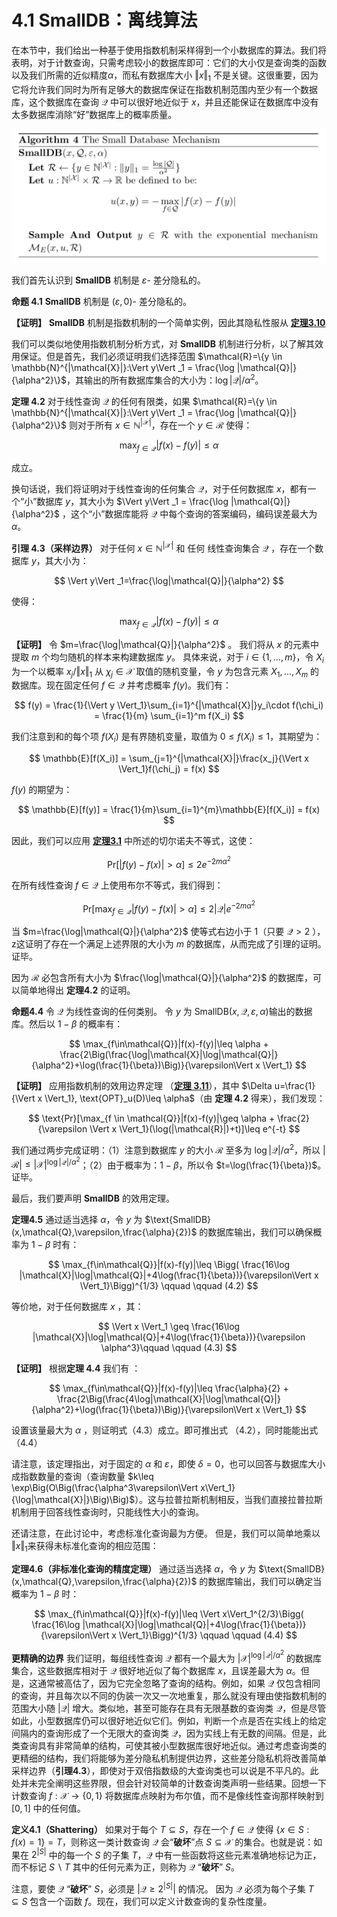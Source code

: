 # 4.1 SmallDB：离线算法

在本节中，我们给出一种基于使用指数机制采样得到一个小数据库的算法。我们将表明，对于计数查询，只需考虑较小的数据库即可：它们的大小仅是查询类的函数以及我们所需的近似精度$\alpha$，而私有数据库大小 $\Vert x\Vert _1$ 不是关键。这很重要，因为它将允许我们同时为所有足够大的数据库保证在指数机制范围内至少有一个数据库，这个数据库在查询 $\mathcal{Q}$ 中可以很好地近似于 $x$，并且还能保证在数据库中没有太多数据库消除“好”数据库上的概率质量。

![SmallDB](/4-Releasing-Linear-Quries-with-Correlated-Error/img/SmallDB.png)

我们首先认识到 **SmallDB** 机制是 $\varepsilon$- 差分隐私的。

**命题 4.1** **SmallDB** 机制是 $(\varepsilon,0)$- 差分隐私的。

**【证明】** **SmallDB** 机制是指数机制的一个简单实例，因此其隐私性服从 [**定理3.10**](/3-Basic-Techniques-and-Composition-Theorems/The-exponential-mechanism.html)

我们可以类似地使用指数机制分析方式，对 **SmallDB** 机制进行分析，以了解其效用保证。但是首先，我们必须证明我们选择范围 $\mathcal{R}=\{y \in \mathbb{N}^{|\mathcal{X}|}:\Vert y\Vert _1 = \frac{\log |\mathcal{Q}|}{\alpha^2}\}$，其输出的所有数据库集合的大小为：$\log |\mathcal{Q}|/\alpha^2$。

**定理 4.2** 对于线性查询 $\mathcal{Q}$ 的任何有限类，如果 $\mathcal{R}=\{y \in \mathbb{N}^{|\mathcal{X}|}:\Vert y\Vert _1 = \frac{\log |\mathcal{Q}|}{\alpha^2}\}$ 则对于所有 $x \in \mathbb{N}^{|\mathcal{X}|}$，存在一个 $y \in \mathcal{R}$ 使得：

$$
\max_{f\in \mathcal{Q}}|f(x)-f(y)|\leq \alpha
$$

成立。

换句话说，我们将证明对于线性查询的任何集合 $\mathcal{Q}$，对于任何数据库 $x$，都有一个“小”数据库 $y$，其大小为 $\Vert y\Vert _1 = \frac{\log |\mathcal{Q}|}{\alpha^2}$ ，这个“小”数据库能将 $\mathcal{Q}$ 中每个查询的答案编码，编码误差最大为
$\alpha$。

**引理 4.3（采样边界）** 对于任何 $x \in \mathbb{N}^{|\mathcal{X}|}$ 和 任何
线性查询集合 $\mathcal{Q}$ ，存在一个数据库 $y$，其大小为：

$$
\Vert y\Vert _1=\frac{\log|\mathcal{Q}|}{\alpha^2}
$$

使得：

$$
\max_{f\in \mathcal{Q}}|f(x)-f(y)|\leq \alpha
$$

**【证明】** 令 $m=\frac{\log|\mathcal{Q}|}{\alpha^2}$ 。 我们将从 $x$ 的元素中提取 $m$ 个均匀随机的样本来构建数据库 $y$。 具体来说，对于 $i \in \{1,...,m\}$，令 $X_i$ 为一个以概率  $x_j/\Vert x \Vert_1$ 从 $\chi_j \in \mathcal{X}$ 取值的随机变量，令 $y$ 为包含元素 $X_1,...,X_m$ 的数据库。现在固定任何 $f\in \mathcal{Q}$ 并考虑概率 $f(y)$。我们有：

$$
f(y) = \frac{1}{\Vert y \Vert_1}\sum_{i=1}^{|\mathcal{X}|}y_i\cdot f(\chi_i) = \frac{1}{m} \sum_{i=1}^m f(X_i)
$$

我们注意到和的每个项 $f(X_i)$ 是有界随机变量，取值为 $0 \leq f(X_i) \leq 1$，其期望为：

$$
\mathbb{E}[f(X_i)] = \sum_{j=1}^{|\mathcal{X}|}\frac{x_j}{\Vert x \Vert_1}f(\chi_j) = f(x)
$$

$f(y)$ 的期望为：

$$
\mathbb{E}[f(y)] = \frac{1}{m}\sum_{i=1}^{m}\mathbb{E}[f(X_i)] = f(x)
$$

因此，我们可以应用 [**定理3.1**](/3-Basic-Techniques-and-Composition-Theorems/Useful-probabilistic-tools.html) 中所述的切尔诺夫不等式，这使：

$$
\text{Pr}[|f(y)-f(x)|>\alpha]\leq 2e^{-2m\alpha^2}
$$

在所有线性查询 $f \in \mathcal{Q}$ 上使用布尔不等式，我们得到：

$$
\text{Pr}\big[\max_{f \in \mathcal{Q}}|f(y)-f(x)|>\alpha\big]\leq 2|\mathcal{Q}|e^{-2m\alpha^2}
$$

当 $m=\frac{\log|\mathcal{Q}|}{\alpha^2}$ 使等式右边小于 $1$（只要 $\mathcal{Q}>2$ ），z这证明了存在一个满足上述界限的大小为 $m$ 的数据库，从而完成了引理的证明。证毕。

因为 $\mathcal{R}$ 必包含所有大小为 $\frac{\log|\mathcal{Q}|}{\alpha^2}$ 的数据库，可以简单地得出 **定理4.2** 的证明。

**命题4.4** 令 $\mathcal{Q}$ 为线性查询的任何类别。 令 $y$ 为
$\text{SmallDB}(x,\mathcal{Q},\varepsilon,\alpha)$输出的数据库。然后以 $1-\beta$ 的概率有：

$$
\max_{f\in\mathcal{Q}}|f(x)-f(y)|\leq \alpha + \frac{2\Big(\frac{\log|\mathcal{X}|\log|\mathcal{Q}|}{\alpha^2}+\log(\frac{1}{\beta})\Big)}{\varepsilon\Vert x \Vert_1}
$$

**【证明】** 应用指数机制的效用边界定理 （[**定理 3.11**](/3-Basic-Techniques-and-Composition-Theorems/The-exponential-mechanism.html)），其中 $\Delta u=\frac{1}{\Vert x \Vert_1}, \text{OPT}_u(D)\leq \alpha$（由 **定理 4.2** 得来），我们发现：

$$
\text{Pr}[\max_{f \in \mathcal{Q}}|f(x)-f(y)|\geq \alpha + \frac{2}{\varepsilon \Vert x \Vert_1}(\log(|\mathcal{R}|)+t)]\leq e^{-t}
$$

我们通过两步完成证明：（1）注意到数据库 $y$ 的大小 $\mathcal{R}$ 至多为 $\log|\mathcal{Q}|/\alpha^2$，所以 $|\mathcal{R}|\leq |\mathcal{X}|^{\log|\mathcal{Q}|/\alpha^2}$；（2）由于概率为：$1-\beta$，所以令 $t=\log(\frac{1}{\beta})$。证毕。

最后，我们要声明 **SmallDB** 的效用定理。

**定理4.5** 通过适当选择 $\alpha$，令 $y$ 为 $\text{SmallDB}(x,\mathcal{Q},\varepsilon,\frac{\alpha}{2})$ 的数据库输出，我们可以确保概率为 $1-\beta$ 时有：

$$
\max_{f\in\mathcal{Q}}|f(x)-f(y)|\leq \Bigg( \frac{16\log |\mathcal{X}|\log|\mathcal{Q}|+4\log(\frac{1}{\beta})}{\varepsilon\Vert x \Vert_1}\Bigg)^{1/3}    \qquad \qquad (4.2)
$$

等价地，对于任何数据库 $x$ ，其：

$$
\Vert x \Vert_1 \geq \frac{16\log |\mathcal{X}|\log|\mathcal{Q}|+4\log(\frac{1}{\beta})}{\varepsilon \alpha^3}\qquad \qquad (4.3)
$$

**【证明】** 根据**定理 4.4** 我们有 ：

$$
\max_{f\in\mathcal{Q}}|f(x)-f(y)|\leq \frac{\alpha}{2} + \frac{2\Big(\frac{4\log|\mathcal{X}|\log|\mathcal{Q}|}{\alpha^2}+\log(\frac{1}{\beta})\Big)}{\varepsilon\Vert x \Vert_1}
$$

设置该量最大为 $\alpha$ ，则证明式（4.3）成立。即可推出式 （4.2），同时能能出式（4.4）

请注意，该定理指出，对于固定的 $\alpha$ 和 $\varepsilon$，即使 $\delta=0$，也可以回答与数据库大小成指数数量的查询（查询数量 $k\leq \exp\Big(O\Big(\frac{\alpha^3\varepsilon\Vert x\Vert_1}{\log|\mathcal{X}|}\Big)\Big)$）。这与拉普拉斯机制相反，当我们直接拉普拉斯机制用于回答线性查询时，只能线性大小的查询。

还请注意，在此讨论中，考虑标准化查询最为方便。 但是，我们可以简单地乘以 $\Vert x \Vert_1$来获得未标准化查询的相应范围：

**定理4.6（非标准化查询的精度定理）** 通过适当选择 $\alpha$，令 $y$ 为 $\text{SmallDB}(x,\mathcal{Q},\varepsilon,\frac{\alpha}{2})$ 的数据库输出，我们可以确定当概率为 $1-\beta$ 时：

$$
\max_{f\in\mathcal{Q}}|f(x)-f(y)|\leq \Vert x\Vert_1^{2/3}\Bigg( \frac{16\log |\mathcal{X}|\log|\mathcal{Q}|+4\log(\frac{1}{\beta})}{\varepsilon\Vert x \Vert_1}\Bigg)^{1/3}    \qquad \qquad (4.4)
$$

**更精确的边界** 我们证明，每组线性查询 $\mathcal{Q}$ 都有一个最大为 $|\mathcal{X}|^{\log|\mathcal{Q}|/\alpha^2}$ 的数据库集合，这些数据库相对于 $\mathcal{Q}$ 很好地近似了每个数据库 $x$，且误差最大为 $\alpha$。但是，这通常被高估了，因为它完全忽略了查询的结构。例如，如果 $\mathcal{Q}$ 仅包含相同的查询，并且每次以不同的伪装一次又一次地重复，那么就没有理由使指数机制的范围大小随 $|\mathcal{Q}|$ 增大。类似地，甚至可能存在具有无限基数的查询类 $\mathcal{Q}$，但是尽管如此，小型数据库仍可以很好地近似它们。例如，判断一个点是否在实线上的给定间隔内的查询形成了一个无限大的查询类 $\mathcal{Q}$，因为实线上有无数的间隔。但是，此类查询具有非常简单的结构，可使其被小型数据库很好地近似。通过考虑查询类的更精细的结构，我们将能够为差分隐私机制提供边界，这些差分隐私机将改善简单采样边界（**引理4.3**），即使对于双倍指数级的大查询类也可以说是不平凡的。此处并未完全阐明这些界限，但会针对较简单的计数查询类声明一些结果。回想一下计数查询 $f:\mathcal{X}\to \{0,1\}$ 将数据库点映射为布尔值，而不是像线性查询那样映射到 $[0,1]$ 中的任何值。

**定义4.1（Shattering）** 如果对于每个 $T\subseteq S$，存在一个 $f \in \mathcal{Q}$ 使得 $\{x\in S:f(x)=1\}=T$，则称这一类计数查询 $\mathcal{Q}$ 会“**破坏**”点 $S\subseteq \mathcal{X}$ 的集合。也就是说：如果在 $2^{|S|}$ 中的每一个 $S$ 的子集 $T$，$\mathcal{Q}$ 中有一些函数将这些元素准确地标记为正，而不标记 $S \backslash T$ 其中的任何元素为正，则称为 $\mathcal{Q}$ “**破坏**” $S$。

注意，要使 $\mathcal{Q}$ “**破坏**” $S$，必须是 $|\mathcal{Q}\geq 2^{|S|}|$ 的情况。  因为 $\mathcal{Q}$ 必须为每个子集 $T\subseteq S$ 包含一个函数 $f$。现在，我们可以定义计数查询的复杂性度量。